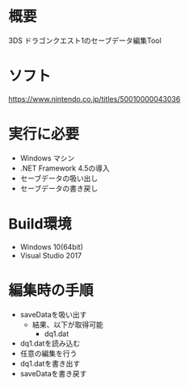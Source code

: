 # 概要
3DS ドラゴンクエスト1のセーブデータ編集Tool

# ソフト
https://www.nintendo.co.jp/titles/50010000043036

# 実行に必要
* Windows マシン
* .NET Framework 4.5の導入
* セーブデータの吸い出し
* セーブデータの書き戻し

# Build環境
* Windows 10(64bit)
* Visual Studio 2017

# 編集時の手順
* saveDataを吸い出す
   * 結果、以下が取得可能
      * dq1.dat
* dq1.datを読み込む
* 任意の編集を行う
* dq1.datを書き出す
* saveDataを書き戻す
